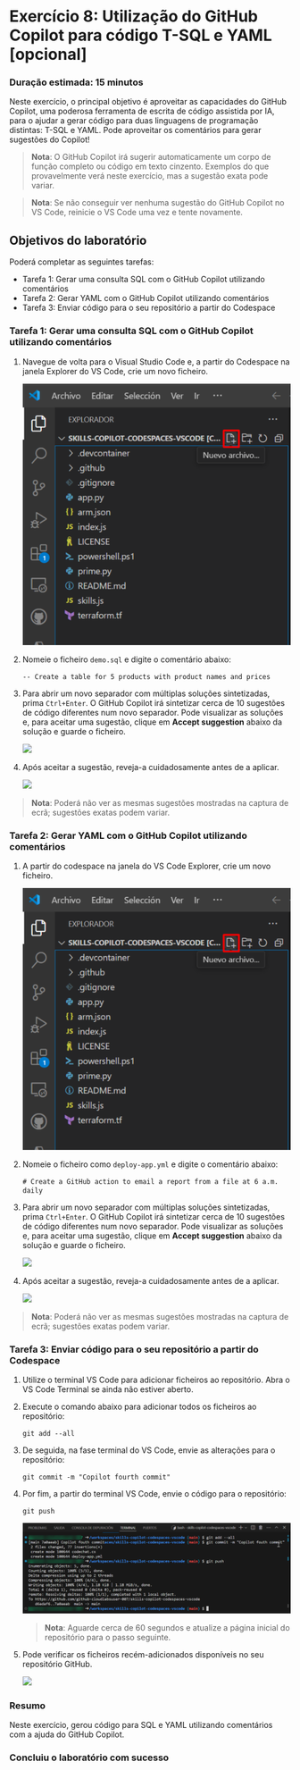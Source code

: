 # Exercício 8: Utilização do GitHub Copilot para código T-SQL e YAML [opcional]

### Duração estimada: 15 minutos

Neste exercício, o principal objetivo é aproveitar as capacidades do GitHub Copilot, uma poderosa ferramenta de escrita de código assistida por IA, para o ajudar a gerar código para duas linguagens de programação distintas: T-SQL e YAML. Pode aproveitar os comentários para gerar sugestões do Copilot!

>**Nota**: O GitHub Copilot irá sugerir automaticamente um corpo de função completo ou código em texto cinzento. Exemplos do que provavelmente verá neste exercício, mas a sugestão exata pode variar.

>**Nota**: Se não conseguir ver nenhuma sugestão do GitHub Copilot no VS Code, reinicie o VS Code uma vez e tente novamente.

## Objetivos do laboratório

Poderá completar as seguintes tarefas:

- Tarefa 1: Gerar uma consulta SQL com o GitHub Copilot utilizando comentários
- Tarefa 2: Gerar YAML com o GitHub Copilot utilizando comentários
- Tarefa 3: Enviar código para o seu repositório a partir do Codespace


### Tarefa 1: Gerar uma consulta SQL com o GitHub Copilot utilizando comentários

1. Navegue de volta para o Visual Studio Code e, a partir do Codespace na janela Explorer do VS Code, crie um novo ficheiro.

   ![](../../media/chat-code-new.png)

1. Nomeie o ficheiro `demo.sql` e digite o comentário abaixo:

    ```
    -- Create a table for 5 products with product names and prices
    ```

1. Para abrir um novo separador com múltiplas soluções sintetizadas, prima `Ctrl+Enter`. O GitHub Copilot irá sintetizar cerca de 10 sugestões de código diferentes num novo separador. Pode visualizar as soluções e, para aceitar uma sugestão, clique em **Accept suggestion** abaixo da solução e guarde o ficheiro.

   ![](../../media/ex7-t1-s3.png)

1. Após aceitar a sugestão, reveja-a cuidadosamente antes de a aplicar.

   ![](../../media/demo-sql-1.png)

 >**Nota**: Poderá não ver as mesmas sugestões mostradas na captura de ecrã; sugestões exatas podem variar.

### Tarefa 2: Gerar YAML com o GitHub Copilot utilizando comentários

1. A partir do codespace na janela do VS Code Explorer, crie um novo ficheiro.

   ![](../../media/chat-code-new.png)

1. Nomeie o ficheiro como `deploy-app.yml` e digite o comentário abaixo:

    ```
    # Create a GitHub action to email a report from a file at 6 a.m. daily
    ```

1. Para abrir um novo separador com múltiplas soluções sintetizadas, prima `Ctrl+Enter`. O GitHub Copilot irá sintetizar cerca de 10 sugestões de código diferentes num novo separador. Pode visualizar as soluções e, para aceitar uma sugestão, clique em **Accept suggestion** abaixo da solução e guarde o ficheiro.

   ![](../../media/ex7-t2-s3.png)

1. Após aceitar a sugestão, reveja-a cuidadosamente antes de a aplicar.

   ![](../../media/demo-yaml-1.png)

 >**Nota**: Poderá não ver as mesmas sugestões mostradas na captura de ecrã; sugestões exatas podem variar.

### Tarefa 3: Enviar código para o seu repositório a partir do Codespace

1. Utilize o terminal VS Code para adicionar ficheiros ao repositório. Abra o VS Code Terminal se ainda não estiver aberto.

1. Execute o comando abaixo para adicionar todos os ficheiros ao repositório:

    ```
    git add --all
    ```

1. De seguida, na fase terminal do VS Code, envie as alterações para o repositório:

    ```
    git commit -m "Copilot fourth commit"
    ```

1. Por fim, a partir do terminal VS Code, envie o código para o repositório:

    ```
    git push
    ```

   ![](../../media/ex-6-push.png)

   >**Nota**: Aguarde cerca de 60 segundos e atualize a página inicial do repositório para o passo seguinte.

1. Pode verificar os ficheiros recém-adicionados disponíveis no seu repositório GitHub.

   ![](../../media/ex-6-github.png)

### Resumo

Neste exercício, gerou código para SQL e YAML utilizando comentários com a ajuda do GitHub Copilot.

### Concluiu o laboratório com sucesso
